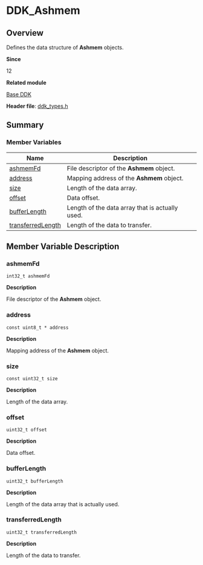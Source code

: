 # DDK_Ashmem


## Overview

Defines the data structure of **Ashmem** objects.

**Since**

12

**Related module**

[Base DDK](_base_ddk.md)

**Header file**: [ddk_types.h](ddk_types.md)

## Summary


### Member Variables

| Name| Description| 
| -------- | -------- |
| [ashmemFd](#ashmemfd) | File descriptor of the **Ashmem** object.| 
| [address](#address) | Mapping address of the **Ashmem** object.| 
| [size](#size) | Length of the data array.| 
| [offset](#offset) | Data offset.| 
| [bufferLength](#bufferlength) | Length of the data array that is actually used.| 
| [transferredLength](#transferredlength) | Length of the data to transfer.| 


## Member Variable Description


### ashmemFd


~~~
int32_t ashmemFd
~~~

**Description**

File descriptor of the **Ashmem** object.


### address


~~~
const uint8_t * address
~~~

**Description**

Mapping address of the **Ashmem** object.


### size


~~~
const uint32_t size
~~~

**Description**

Length of the data array.


### offset


~~~
uint32_t offset
~~~

**Description**

Data offset.


### bufferLength


~~~
uint32_t bufferLength
~~~

**Description**

Length of the data array that is actually used.


### transferredLength


~~~
uint32_t transferredLength
~~~

**Description**

Length of the data to transfer.
